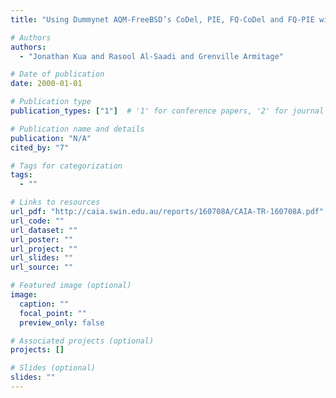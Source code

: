 ```yaml
---
title: "Using Dummynet AQM-FreeBSD’s CoDel, PIE, FQ-CoDel and FQ-PIE with TEACUP v1. 0 testbed"

# Authors
authors:
  - "Jonathan Kua and Rasool Al-Saadi and Grenville Armitage"

# Date of publication
date: 2000-01-01

# Publication type
publication_types: ["1"]  # '1' for conference papers, '2' for journal articles, '3' for preprints

# Publication name and details
publication: "N/A"
cited_by: "7"

# Tags for categorization
tags:
  - ""

# Links to resources
url_pdf: "http://caia.swin.edu.au/reports/160708A/CAIA-TR-160708A.pdf"  # Link to the resource
url_code: ""
url_dataset: ""
url_poster: ""
url_project: ""
url_slides: ""
url_source: ""

# Featured image (optional)
image:
  caption: ""
  focal_point: ""
  preview_only: false

# Associated projects (optional)
projects: []

# Slides (optional)
slides: ""
---
```

